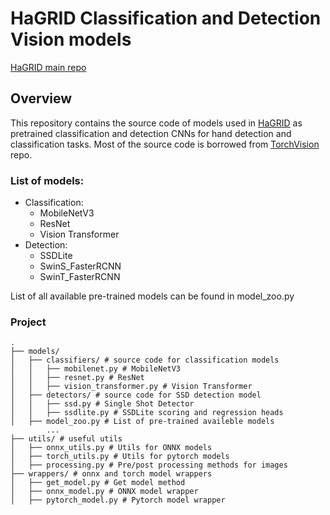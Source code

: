 # HaGRID Classification and Detection Vision models
[HaGRID main repo](https://github.com/hukenovs/hagrid)

## Overview
This repository contains the source code of models used in [HaGRID](https://github.com/hukenovs/hagrid) as pretrained classification and detection CNNs for hand detection and classification tasks. Most of the source code is borrowed from [TorchVision](https://github.com/pytorch/vision) repo.

### List of models:
* Classification:
    * MobileNetV3
    * ResNet
    * Vision Transformer
* Detection:
    * SSDLite
    * SwinS_FasterRCNN
    * SwinT_FasterRCNN

List of all available pre-trained models can be found in model_zoo.py

### Project

```
.
├── models/
│   ├── classifiers/ # source code for classification models
│   │   ├── mobilenet.py # MobileNetV3
│   │   ├── resnet.py # ResNet
│   │   ├── vision_transformer.py # Vision Transformer
│   ├── detectors/ # source code for SSD detection model
│   │   ├── ssd.py # Single Shot Detector
│   │   ├── ssdlite.py # SSDLite scoring and regression heads
│   ├── model_zoo.py # List of pre-trained availeble models
        ...
├── utils/ # useful utils
│   ├── onnx_utils.py # Utils for ONNX models
│   ├── torch_utils.py # Utils for pytorch models
│   ├── processing.py # Pre/post processing methods for images
├── wrappers/ # onnx and torch model wrappers
│   ├── get_model.py # Get model method
│   ├── onnx_model.py # ONNX model wrapper
│   ├── pytorch_model.py # Pytorch model wrapper
```
